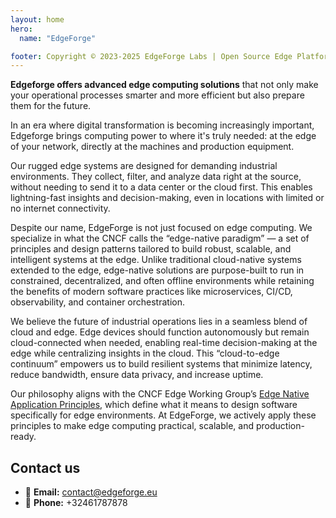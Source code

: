 ```yaml
---
layout: home
hero:
  name: "EdgeForge"

footer: Copyright © 2023-2025 EdgeForge Labs | Open Source Edge Platform
---
```


**Edgeforge offers advanced edge computing solutions** that not only make your operational processes smarter and more efficient but also prepare them for the future.

In an era where digital transformation is becoming increasingly important, Edgeforge brings computing power to where it's truly needed: at the edge of your network, directly at the machines and production equipment.

Our rugged edge systems are designed for demanding industrial environments. They collect, filter, and analyze data right at the source, without needing to send it to a data center or the cloud first. This enables lightning-fast insights and decision-making, even in locations with limited or no internet connectivity.

Despite our name, EdgeForge is not just focused on edge computing. We specialize in what the CNCF calls the “edge-native paradigm” — a set of principles and design patterns tailored to build robust, scalable, and intelligent systems at the edge. Unlike traditional cloud-native systems extended to the edge, edge-native solutions are purpose-built to run in constrained, decentralized, and often offline environments while retaining the benefits of modern software practices like microservices, CI/CD, observability, and container orchestration.

We believe the future of industrial operations lies in a seamless blend of cloud and edge. Edge devices should function autonomously but remain cloud-connected when needed, enabling real-time decision-making at the edge while centralizing insights in the cloud. This “cloud-to-edge continuum” empowers us to build resilient systems that minimize latency, reduce bandwidth, ensure data privacy, and increase uptime.

Our philosophy aligns with the CNCF Edge Working Group’s [Edge Native Application Principles](https://www.cncf.io/blog/2023/03/09/introducing-the-edge-native-whitepaper/), which define what it means to design software specifically for edge environments. At EdgeForge, we actively apply these principles to make edge computing practical, scalable, and production-ready.

## Contact us

- 📧 **Email:** contact@edgeforge.eu
- 📱 **Phone:** +32461787878

